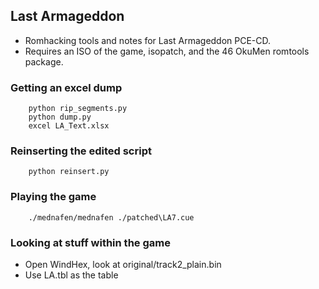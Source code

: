 ## Last Armageddon
* Romhacking tools and notes for Last Armageddon PCE-CD.
* Requires an ISO of the game, isopatch, and the 46 OkuMen romtools package.

### Getting an excel dump
```
	python rip_segments.py
	python dump.py
	excel LA_Text.xlsx
```

### Reinserting the edited script
```
	python reinsert.py
```

### Playing the game
```
	./mednafen/mednafen ./patched\LA7.cue
```

### Looking at stuff within the game
* Open WindHex, look at original/track2_plain.bin
* Use LA.tbl as the table